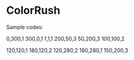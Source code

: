 # ColorRush

Sample codes: 

0,300,1 300,0,1 1,1,1 200,50,3 50,200,3 100,100,2

120,120,1 180,120,2 120,280,2 180,280,1 150,200,3
